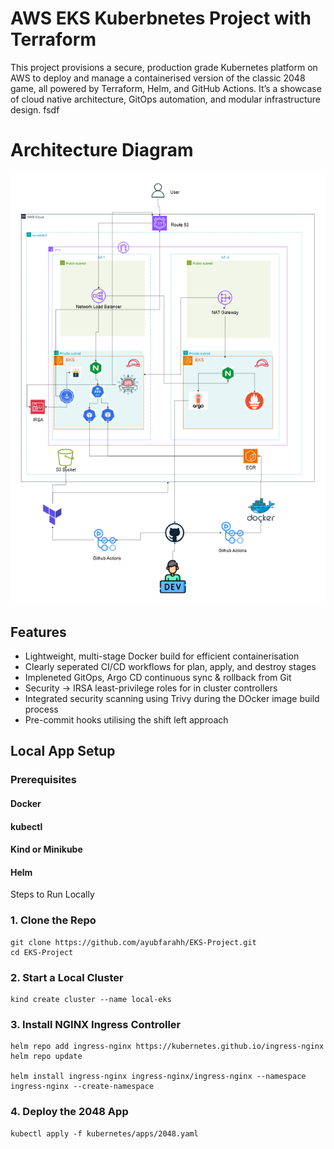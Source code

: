 # AWS EKS Kuberbnetes Project with Terraform

This project provisions a secure, production grade Kubernetes platform on AWS to deploy and manage a containerised version of the classic 2048 game, all powered by Terraform, Helm, and GitHub Actions. 
It’s a showcase of cloud native architecture, GitOps automation, and modular infrastructure design.
fsdf

# Architecture Diagram
![alt text!](/img/EKS_ARCH.png)

## Features

- Lightweight, multi-stage Docker build for efficient containerisation
- Clearly seperated CI/CD workflows for plan, apply, and destroy stages
- Impleneted GitOps, Argo CD continuous sync & rollback from Git
- Security → IRSA least-privilege roles for in cluster controllers
- Integrated security scanning using Trivy during the DOcker image build process
- Pre-commit hooks utilising the shift left approach

## Local App Setup
### Prerequisites

#### Docker

#### kubectl

#### Kind or Minikube

#### Helm


Steps to Run Locally
### 1. Clone the Repo
```
git clone https://github.com/ayubfarahh/EKS-Project.git
cd EKS-Project
```

### 2. Start a Local Cluster
```
kind create cluster --name local-eks
```

### 3. Install NGINX Ingress Controller
```
helm repo add ingress-nginx https://kubernetes.github.io/ingress-nginx
helm repo update

helm install ingress-nginx ingress-nginx/ingress-nginx --namespace ingress-nginx --create-namespace
```

### 4. Deploy the 2048 App
```
kubectl apply -f kubernetes/apps/2048.yaml
```